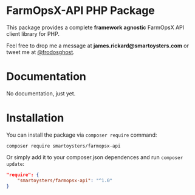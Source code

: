 # FarmOpsX-API PHP Package

This package provides a complete **framework agnostic** FarmOpsX API client library for PHP.

Feel free to drop me a message at __james.rickard@smartoysters.com__ or tweet me at [@frodosghost](https://twitter.com/frodosghost).

# Documentation

No documentation, just yet.

# Installation

You can install the package via `composer require` command:

```shell
composer require smartoysters/farmopsx-api
```

Or simply add it to your composer.json dependences and run `composer update`:

```json
"require": {
    "smartoysters/farmopsx-api": "^1.0"
}
```
